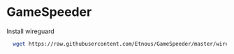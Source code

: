 # GameSpeeder
Install wireguard
```bash
  wget https://raw.githubusercontent.com/Etnous/GameSpeeder/master/wireguard.sh && chmod 755 wireguard.sh && bash wireguard.sh
```
